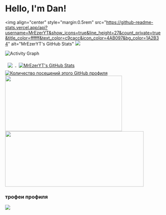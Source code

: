 # Hello, I'm Dan!
<img align="center" style="margin:0.5rem" src="https://github-readme-stats.vercel.app/api?username=MrEzerYT&show_icons=true&line_height=27&count_private=true&title_color=ffffff&text_color=c9cacc&icon_color=4AB097&bg_color=1A2B34" alt="MrEzerYT's GitHub Stats" 
<img src="https://github-profile-trophy.vercel.app/?username=MrEzerYT&column=3&theme=onedark"/>

![Activity Graph](https://activity-graph.herokuapp.com/graph?username=MrEzerYT&theme=github)

<a href="https://github.com/mrezeryt">
  <img align="center" style="margin:0.5rem" src="https://github-readme-stats.vercel.app/api/top-langs/?username=MrEzerYT&hide=javascript&title_color=ffffff&text_color=c9cacc&icon_color=4AB197&bg_color=1A2B34" />
</a>

<a href="https://github.com/mrezeryt">
  <img align="center" style="margin:0.5rem" src="https://github-readme-stats.vercel.app/api?username=MrEzerYT&show_icons=true&line_height=27&count_private=true&title_color=ffffff&text_color=c9cacc&icon_color=4AB097&bg_color=1A2B34" alt="MrEzerYT's GitHub Stats" />
</a>
<a href="https://github.com/mrezeryt"><img src="https://komarev.com/ghpvc/?username=MrEzerYT&label=просмотры+профиля" alt="Количество посещений этого GitHub профиля"></img></a>
<br>

<div>
  <img height="180em" width="378em" src="https://github-readme-stats.vercel.app/api?username=mrezeryt&count_private=true&show_icons=true&theme=github_dark"/>
  <img height="180em" width="448em" src="https://github-readme-stats.vercel.app/api/top-langs/?username=mrezeryt&langs_count=6&layout=compact&theme=github_dark"/>
</div>

### трофеи профиля
<img src="https://github-profile-trophy.vercel.app/?username=mrezeryt&column=3&theme=onedark"/>
